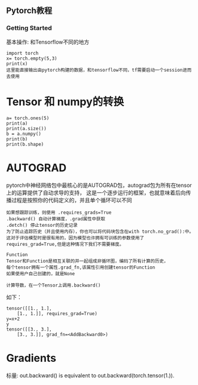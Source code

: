 ## Pytorch教程
### Getting Started
基本操作: 和Tensorflow不同的地方

    import torch
    x= torch.empty(5,3)
    print(x)
    这里能直接输出由pytorch构建的数据，和tensorflow不同，tf需要启动一个session进而去使用
    

<h1>Tensor 和 numpy的转换</h1>

    a= torch.ones(5)
    print(a)
    print(a.size())
    b = a.numpy()
    print(b)
    print(b.shape)
    
   
<h1>AUTOGRAD</h1>
pytorch中神经网络包中最核心的是AUTOGRAD包，autograd包为所有在tensor上的运算提供了自动求导的支持，
这是一个逐步运行的框架，也就意味着后向传播过程是按照你的代码定义的，并且单个循环可以不同

    如果想跟踪训练，则使用 .requires_grads=True
    .backward() 自动计算梯度，.grad属性中获取
    .detch() 停止tensor的历史记录
    为了防止追踪历史（并且使用内存），你也可以将代码块包含在with torch.no_grad():中。这对于评估模型时是很有用的，因为模型也许拥有可训练的参数使用了requires_grad=True,但是这种情况下我们不需要梯度。
    
    Function
    Tensor和Function是相互关联的并一起组成非循环图，编码了所有计算的历史，
    每个tensor拥有一个属性.grad_fn,该属性引用创建tensor的Function
    如果使用户自己创建的，就是None
    
    计算导数，在一个Tensor上调用.backward() 
    
如下：

    tensor([[1., 1.],
        [1., 1.]], requires_grad=True)
    y=x+2
    y
    tensor([[3., 3.],
        [3., 3.]], grad_fn=<AddBackward0>)
    
    
<h1>Gradients</h1>
标量: out.backward() is equivalent to out.backward(torch.tensor(1.)).

